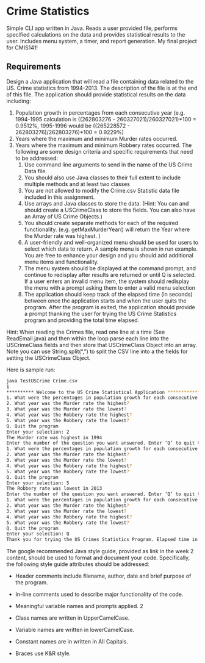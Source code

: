 # Crime Statistics

Simple CLI app written in Java. Reads a user provided file, performs specified calculations on the data and provides statistical results to the user. Includes menu system, a timer, and report generation. My final project for CMIS141!

## Requirements

Design a Java application that will read a file containing data related to the US. Crime statistics from 1994-2013. The description of the file is at the end of this file. The application should provide statistical results on the data including:
1. Population growth in percentages from each consecutive year (e.g. 1994-1995 calculation is ((262803276 - 260327021)/260327021)*100 = 0.9512%, 1995-1996 would be ((265228572 - 262803276)/262803276)*100 = 0.9229%)
2. Years where the maximum and minimum Murder rates occurred.
3. Years where the maximum and minimum Robbery rates occurred.
The following are some design criteria and specific requirements that need to be addressed:
    1.  Use command line arguments to send in the name of the US Crime Data file.
    2. You should also use Java classes to their full extent to include multiple methods and at
least two classes
    3. You are not allowed to modify the Crime.csv Statistic data file included in this
assignment.
    4. Use arrays and Java classes to store the data. (Hint: You can and should create a
USCrimeClass to store the fields. You can also have an Array of US Crime Objects.)
    5. You should create separate methods for each of the required functionality. (e.g.
getMaxMurderYear() will return the Year where the Murder rate was highest. )
    6. A user-friendly and well-organized menu should be used for users to select which data
to return. A sample menu is shown in run example. You are free to enhance your design
and you should add additional menu items and functionality.
    7. The menu system should be displayed at the command prompt, and continue to
redisplay after results are returned or until Q is selected. If a user enters an invalid menu item, the system should redisplay the menu with a prompt asking them to enter a valid menu selection
    8. The application should keep track of the elapsed time (in seconds) between once the application starts and when the user quits the program. After the program is exited, the application should provide a prompt thanking the user for trying the US Crime Statistics program and providing the total time elapsed.

Hint: When reading the Crimes file, read one line at a time (See ReadEmail.java) and then within the loop parse each line into the USCrimeClass fields and then store that USCrimeClass Object into an array. Note you can use String.split(“,”) to split the CSV line into a the fields for setting the USCrimeClass Object.

Here is sample run:
```bash
java TestUSCrime Crime.csv
1
********** Welcome to the US Crime Statistical Application ************************** Enter the number of the question you want answered. Enter ‘Q’ to quit the program :
1. What were the percentages in population growth for each consecutive year from 1994 – 2013?
2. What year was the Murder rate the highest?
3. What year was the Murder rate the lowest?
4. What year was the Robbery rate the highest?
5. What year was the Robbery rate the lowest?
Q. Quit the program
Enter your selection: 2
The Murder rate was highest in 1994
Enter the number of the question you want answered. Enter ‘Q’ to quit the program :
1. What were the percentages in population growth for each consecutive year from 1994 – 2013?
2. What year was the Murder rate the highest?
3. What year was the Murder rate the lowest?
4. What year was the Robbery rate the highest?
5. What year was the Robbery rate the lowest?
Q. Quit the program
Enter your selection: 5
The Robbery rate was lowest in 2013
Enter the number of the question you want answered. Enter ‘Q’ to quit the program :
1. What were the percentages in population growth for each consecutive year from 1994 – 2013?
2. What year was the Murder rate the highest?
3. What year was the Murder rate the lowest?
4. What year was the Robbery rate the highest?
5. What year was the Robbery rate the lowest?
Q. Quit the program
Enter your selection: Q
Thank you for trying the US Crimes Statistics Program. Elapsed time in seconds was: 32
```

The google recommended Java style guide, provided as link in the week 2 content, should be used to format and document your code. Specifically, the following style guide attributes should be addressed:
- Header comments include filename, author, date and brief purpose of the program.
- In-line comments used to describe major functionality of the code.
- Meaningful variable names and prompts applied.
2

- Class names are written in UpperCamelCase.
- Variable names are written in lowerCamelCase.
- Constant names are in written in All Capitals.
- Braces use K&R style.
